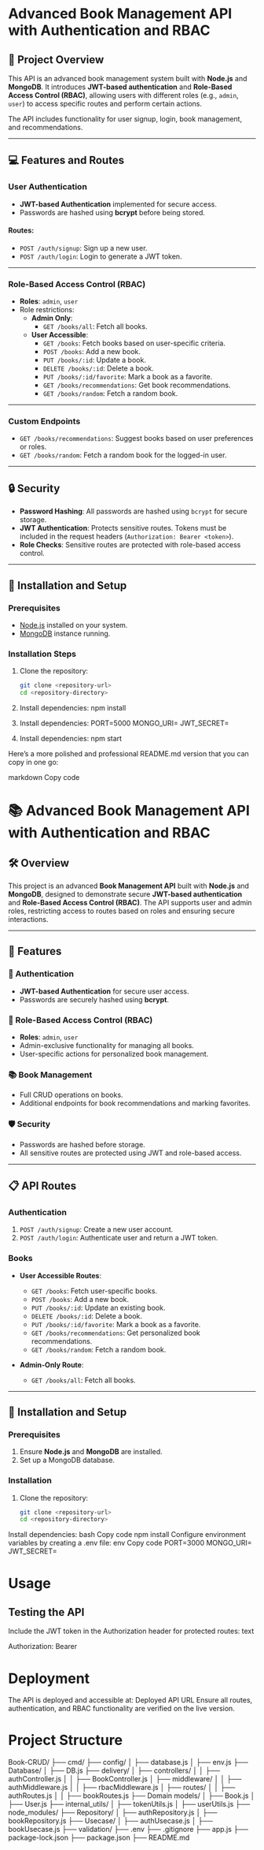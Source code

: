 # Advanced Book Management API with Authentication and RBAC

## 🚀 Project Overview
This API is an advanced book management system built with **Node.js** and **MongoDB**. It introduces **JWT-based authentication** and **Role-Based Access Control (RBAC)**, allowing users with different roles (e.g., `admin`, `user`) to access specific routes and perform certain actions. 

The API includes functionality for user signup, login, book management, and recommendations.

---

## 💻 Features and Routes

### **User Authentication**
- **JWT-based Authentication** implemented for secure access.
- Passwords are hashed using **bcrypt** before being stored.

#### Routes:
- `POST /auth/signup`: Sign up a new user.
- `POST /auth/login`: Login to generate a JWT token.

---

### **Role-Based Access Control (RBAC)**
- **Roles**: `admin`, `user`
- Role restrictions:
  - **Admin Only**:
    - `GET /books/all`: Fetch all books.
  - **User Accessible**:
    - `GET /books`: Fetch books based on user-specific criteria.
    - `POST /books`: Add a new book.
    - `PUT /books/:id`: Update a book.
    - `DELETE /books/:id`: Delete a book.
    - `PUT /books/:id/favorite`: Mark a book as a favorite.
    - `GET /books/recommendations`: Get book recommendations.
    - `GET /books/random`: Fetch a random book.

---

### **Custom Endpoints**
- `GET /books/recommendations`: Suggest books based on user preferences or roles.
- `GET /books/random`: Fetch a random book for the logged-in user.

---

## 🔒 Security
- **Password Hashing**: All passwords are hashed using `bcrypt` for secure storage.
- **JWT Authentication**: Protects sensitive routes. Tokens must be included in the request headers (`Authorization: Bearer <token>`).
- **Role Checks**: Sensitive routes are protected with role-based access control.

---

## 🔧 Installation and Setup

### Prerequisites
- [Node.js](https://nodejs.org/) installed on your system.
- [MongoDB](https://www.mongodb.com/) instance running.

### Installation Steps
1. Clone the repository:
   ```bash
   git clone <repository-url>
   cd <repository-directory>
2. Install dependencies:
    npm install

3. Install dependencies:
    PORT=5000
    MONGO_URI=<Your-MongoDB-URI>
    JWT_SECRET=<Your-JWT-Secret>

4. Install dependencies:
    npm start

Here’s a more polished and professional README.md version that you can copy in one go:

markdown
Copy code
# 📚 Advanced Book Management API with Authentication and RBAC

## 🛠️ Overview
This project is an advanced **Book Management API** built with **Node.js** and **MongoDB**, designed to demonstrate secure **JWT-based authentication** and **Role-Based Access Control (RBAC)**. The API supports user and admin roles, restricting access to routes based on roles and ensuring secure interactions.

---

## 🚀 Features

### 🔑 Authentication
- **JWT-based Authentication** for secure user access.
- Passwords are securely hashed using **bcrypt**.

### 👥 Role-Based Access Control (RBAC)
- **Roles**: `admin`, `user`
- Admin-exclusive functionality for managing all books.
- User-specific actions for personalized book management.

### 📚 Book Management
- Full CRUD operations on books.
- Additional endpoints for book recommendations and marking favorites.

### 🛡️ Security
- Passwords are hashed before storage.
- All sensitive routes are protected using JWT and role-based access.

---

## 📋 API Routes

### **Authentication**
1. `POST /auth/signup`: Create a new user account.
2. `POST /auth/login`: Authenticate user and return a JWT token.

### **Books**
- **User Accessible Routes**:
  - `GET /books`: Fetch user-specific books.
  - `POST /books`: Add a new book.
  - `PUT /books/:id`: Update an existing book.
  - `DELETE /books/:id`: Delete a book.
  - `PUT /books/:id/favorite`: Mark a book as a favorite.
  - `GET /books/recommendations`: Get personalized book recommendations.
  - `GET /books/random`: Fetch a random book.

- **Admin-Only Route**:
  - `GET /books/all`: Fetch all books.

---

## 🔧 Installation and Setup

### Prerequisites
1. Ensure **Node.js** and **MongoDB** are installed.
2. Set up a MongoDB database.

### Installation
1. Clone the repository:
   ```bash
   git clone <repository-url>
   cd <repository-directory>
Install dependencies:
bash
Copy code
npm install
Configure environment variables by creating a .env file:
env
Copy code
PORT=3000
MONGO_URI=<Your-MongoDB-URI>
JWT_SECRET=<Your-JWT-Secret>

# Usage

## Testing the API

Include the JWT token in the Authorization header for protected routes:
text

Authorization: Bearer <JWT-Token>

# Deployment
The API is deployed and accessible at: Deployed API URL
Ensure all routes, authentication, and RBAC functionality are verified on the live version.

# Project Structure

Book-CRUD/
├── cmd/
├── config/
│   ├── database.js
│   ├── env.js
├── Database/
│   ├── DB.js
├── delivery/
│   ├── controllers/
│   │   ├── authController.js
│   │   ├── BookController.js
│   ├── middleware/
│   │   ├── authMiddleware.js
│   │   ├── rbacMiddleware.js
│   ├── routes/
│   │   ├── authRoutes.js
│   │   ├── bookRoutes.js
├── Domain models/
│   ├── Book.js
│   ├── User.js
├── internal_utils/
│   ├── tokenUtils.js
│   ├── userUtils.js
├── node_modules/
├── Repository/
│   ├── authRepository.js
│   ├── bookRepository.js
├── Usecase/
│   ├── authUsecase.js
│   ├── bookUsecase.js
├── validation/
├── .env
├── .gitignore
├── app.js
├── package-lock.json
├── package.json
├── README.md


